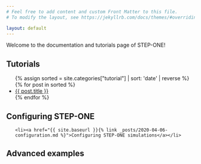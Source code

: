 ```yaml
---
# Feel free to add content and custom Front Matter to this file.
# To modify the layout, see https://jekyllrb.com/docs/themes/#overriding-theme-defaults

layout: default
---
```


Welcome to the documentation and tutorials page of STEP-ONE!

## Tutorials

  <ul>
  	{% assign sorted = site.categories["tutorial"] | sort: 'date' | reverse  %}
    {% for post in sorted %}
      <li><a href="{{ post.url | prepend: site.baseurl }}">{{ post.title }}</a></li>
    {% endfor %}
  </ul>
 
## Configuring STEP-ONE
<ul>

	<li><a href="{{ site.baseurl }}{% link _posts/2020-04-06-configuration.md %}">Configuring STEP-ONE simulations</a></li>
</ul>

## Advanced examples
